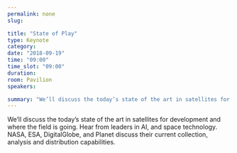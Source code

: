 ```yaml
---
permalink: none
slug:

title: "State of Play"
type: Keynote
category:
date: "2018-09-19"
time: "09:00"
time_slot: "09:00"
duration:
room: Pavilion
speakers:

summary: "We’ll discuss the today’s state of the art in satellites for development and where the field is going. Hear from leaders in AI, and space technology. NASA, ESA, DigitalGlobe, and Planet discuss their current collection, analysis and distribution capabilities."
---
```

We’ll discuss the today’s state of the art in satellites for development and where the field is going. Hear from leaders in AI, and space technology. NASA, ESA, DigitalGlobe, and Planet discuss their current collection, analysis and distribution capabilities.
